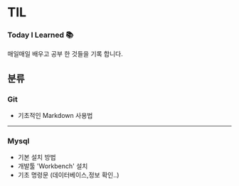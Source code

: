 # TIL 
### Today I Learned 📚
매일매일 배우고 공부 한 것들을 기록 합니다. 

## 분류 
### Git 
 + 기초적인 Markdown 사용법
* * * 
### Mysql 
 + 기본 설치 방법 
 + 개발툴 'Workbench' 설치 
 + 기초 명령문 (데이터베이스,정보 확인..) 
